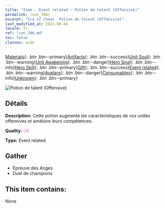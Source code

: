 ```yaml
---
title: "Item - Event related - Potion de talent (Offensive)"
permalink: /con_786/
excerpt: "Era of Chaos  Potion de talent (Offensive)"
last_modified_at: 2021-08-04
locale: fr
ref: "con_786.md"
toc: false
classes: wide
---
```

 [Materials](/ItemsFR/){: .btn .btn--primary}[Artifacts](/ItemsFR/Artifacts/){: .btn .btn--success}[Unit Soul](/ItemsFR/UnitSoul/){: .btn .btn--warning}[Unit Awakening](/ItemsFR/UnitAwakening/){: .btn .btn--danger}[Hero Soul](/ItemsFR/HeroSoul/){: .btn .btn--info}[Hero Skill](/ItemsFR/HeroSkill/){: .btn .btn--primary}[Gift](/ItemsFR/Gift/){: .btn .btn--success}[Event related](/ItemsFR/Events/){: .btn .btn--warning}[Avatars](/ItemsFR/Avatars/){: .btn .btn--danger}[Consumables](/ItemsFR/Consumables/){: .btn .btn--info}[Unknown](/ItemsFR/Unknown/){: .btn .btn--primary}

 ![Potion de talent (Offensive)](/images/t/i_3044.png)

## Détails
 **Description:** Cette potion augmente les caractéristiques de vos unités offensives et améliore leurs compétences.

 **Quality:** <span style="color: #DA70D6">OK</span>

 **Type:** Event related

## Gather

*    Épreuve des Anges 
*    Duel de champions 

## This item contains:

  None

